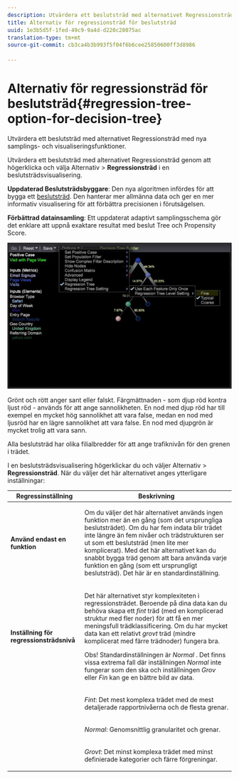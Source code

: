 ```yaml
---
description: Utvärdera ett beslutsträd med alternativet Regressionsträd med nya samplings- och visualiseringsfunktioner.
title: Alternativ för regressionsträd för beslutsträd
uuid: 1e3b5d5f-1fed-49c9-9a4d-d220c28075ac
translation-type: tm+mt
source-git-commit: cb3ca4b3b993f5f04f6b6cee25850600ff3d8986

---
```



# Alternativ för regressionsträd för beslutsträd{#regression-tree-option-for-decision-tree}

Utvärdera ett beslutsträd med alternativet Regressionsträd med nya samplings- och visualiseringsfunktioner.

Utvärdera ett beslutsträd med alternativet Regressionsträd genom att högerklicka och välja Alternativ > **Regressionsträd** i en beslutsträdsvisualisering.

**Uppdaterad Beslutsträdsbyggare**: Den nya algoritmen infördes för att bygga ett [beslutsträd](https://docs.adobe.com/content/help/en/data-workbench/using/client/analysis-visualizations/decision-trees/c-decision-trees.html). Den hanterar mer allmänna data och ger en mer informativ visualisering för att förbättra precisionen i förutsägelsen.

**Förbättrad datainsamling**: Ett uppdaterat adaptivt samplingsschema gör det enklare att uppnå exaktare resultat med beslut Tree och Propensity Score.

![](assets/CART-RegressionTreeOptions.jpg)

Grönt och rött anger sant eller falskt. Färgmättnaden - som djup röd kontra ljust röd - används för att ange sannolikheten. En nod med djup röd har till exempel en mycket hög sannolikhet att vara false, medan en nod med ljusröd har en lägre sannolikhet att vara false. En nod med djupgrön är mycket trolig att vara sann.

Alla beslutsträd har olika filialbredder för att ange trafiknivån för den grenen i trädet.

I en beslutsträdsvisualisering högerklickar du och väljer Alternativ > **Regressionsträd**. När du väljer det här alternativet anges ytterligare inställningar:

<table id="table_39E025A3E0B549B4BEDCE0D30A499211"> 
 <thead> 
  <tr> 
   <th colname="col1" class="entry"> Regressinställning </th> 
   <th colname="col2" class="entry"> Beskrivning </th> 
  </tr>
 </thead>
 <tbody> 
  <tr> 
   <td colname="col1"> <p><b>Använd endast en funktion</b> </p> </td> 
   <td colname="col2"> <p>Om du väljer det här alternativet används ingen funktion mer än en gång (som det ursprungliga beslutsträdet). Om du har fem indata blir trädet inte längre än fem nivåer och trädstrukturen ser ut som ett beslutsträd (men lite mer komplicerat). Med det här alternativet kan du snabbt bygga träd genom att bara använda varje funktion en gång (som ett ursprungligt beslutsträd). Det här är en standardinställning. </p> </td> 
  </tr> 
  <tr> 
   <td colname="col1"> <p><b>Inställning för regressionsträdsnivå </b> </p> </td> 
   <td colname="col2"> <p>Det här alternativet styr komplexiteten i regressionsträdet. Beroende på dina data kan du behöva skapa ett <i>fint</i> träd (med en komplicerad struktur med fler noder) för att få en mer meningsfull trädklassificering. Om du har mycket data kan ett relativt <i>grovt</i> träd (mindre komplicerat med färre trädnoder) fungera bra. </p> <p> <p>Obs! Standardinställningen är <i>Normal</i> . Det finns vissa extrema fall där inställningen <i>Normal</i> inte fungerar som den ska och inställningen <i>Grov</i> eller <i>Fin</i> kan ge en bättre bild av data. </p> </p> </td> 
  </tr> 
  <tr> 
   <td colname="col1"> </td> 
   <td colname="col2"> <p><i>Fint</i>: Det mest komplexa trädet med de mest detaljerade rapportnivåerna och de flesta grenar. </p> </td> 
  </tr> 
  <tr> 
   <td colname="col1"> </td> 
   <td colname="col2"> <p><i>Normal</i>: Genomsnittlig granularitet och grenar. </p> </td> 
  </tr> 
  <tr> 
   <td colname="col1"> </td> 
   <td colname="col2"> <p><i>Grovt</i>: Det minst komplexa trädet med minst definierade kategorier och färre förgreningar. </p> </td> 
  </tr> 
 </tbody> 
</table>

